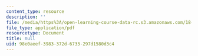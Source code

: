 ```yaml
---
content_type: resource
description: ''
file: /media/https%3A/open-learning-course-data-rc.s3.amazonaws.com/18-785-number-theory-i-fall-2019/98e0aeef3983372d6733297d1580d3c4_MIT18_785F19_lec27.pdf
file_type: application/pdf
resourcetype: Document
title: null
uid: 98e0aeef-3983-372d-6733-297d1580d3c4
---
```

